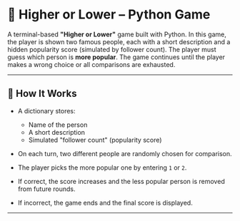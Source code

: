 # 🔼 Higher or Lower – Python Game

A terminal-based **"Higher or Lower"** game built with Python. In this game, the player is shown two famous people, each with a short description and a hidden popularity score (simulated by follower count). The player must guess which person is **more popular**. The game continues until the player makes a wrong choice or all comparisons are exhausted.

---

## 🧠 How It Works

- A dictionary stores:
  - Name of the person  
  - A short description  
  - Simulated "follower count" (popularity score)
  
- On each turn, two different people are randomly chosen for comparison.
- The player picks the more popular one by entering `1` or `2`.
- If correct, the score increases and the less popular person is removed from future rounds.
- If incorrect, the game ends and the final score is displayed.

---


